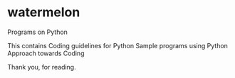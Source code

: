 # watermelon
Programs on Python

This contains
 Coding guidelines for Python
 Sample programs using Python
 Approach towards Coding

 Thank you, for reading.
